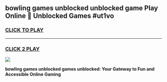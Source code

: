 
## bowling games unblocked unblocked game Play Online 👋 Unblocked Games #ut1vo
<h3>
<a href="https://premium.freeplayer.one?title=bowling_games_unblocked&ref=21F">CLICK TO PLAY</a></h3>
<hr>

<h3>
<a href="https://premium.freeplayer.one?title=bowling_games_unblocked&ref=21F">CLICK 2 PLAY</a>
  
</h3>

<a href="https://premium.freeplayer.one?title=bowling_games_unblocked&ref=21F/"><img src="https://clearcache.store/games.png"></a>


**bowling games unblocked games unblocked: Your Gateway to Fun and Accessible Online Gaming**
